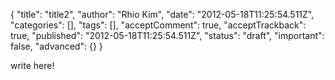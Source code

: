 {
    "title": "title2",
    "author": "Rhio Kim",
    "date": "2012-05-18T11:25:54.511Z",
    "categories": [],
    "tags": [],
    "acceptComment": true,
    "acceptTrackback": true,
    "published": "2012-05-18T11:25:54.511Z",
    "status": "draft",
    "important": false,
    "advanced": {}
}

write here!